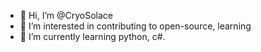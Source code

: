 - 👋 Hi, I’m @CryoSolace
- 👀 I’m interested in contributing to open-source, learning
- 🌱 I’m currently learning python, c#.


